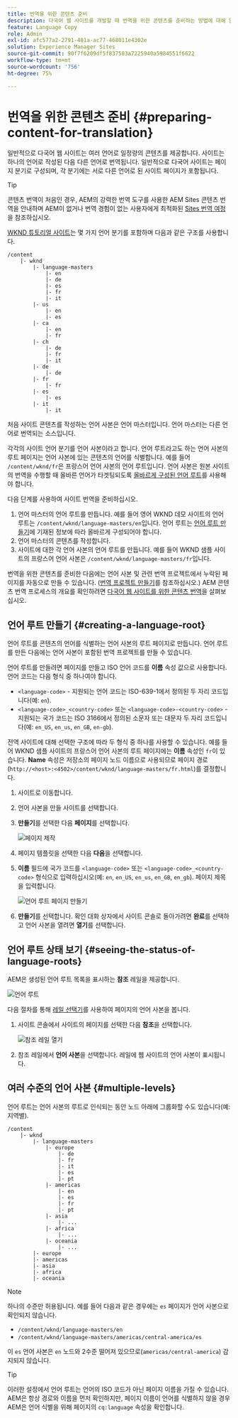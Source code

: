 ```yaml
---
title: 번역을 위한 콘텐츠 준비
description: 다국어 웹 사이트를 개발할 때 번역을 위한 콘텐츠를 준비하는 방법에 대해 알아봅니다.
feature: Language Copy
role: Admin
exl-id: afc577a2-2791-481a-ac77-468011e4302e
solution: Experience Manager Sites
source-git-commit: 90f7f6209df5f837583a7225940a5984551f6622
workflow-type: tm+mt
source-wordcount: '756'
ht-degree: 75%

---
```


# 번역을 위한 콘텐츠 준비 {#preparing-content-for-translation}

일반적으로 다국어 웹 사이트는 여러 언어로 일정량의 콘텐츠를 제공합니다. 사이트는 하나의 언어로 작성된 다음 다른 언어로 번역됩니다. 일반적으로 다국어 사이트는 페이지 분기로 구성되며, 각 분기에는 서로 다른 언어로 된 사이트 페이지가 포함됩니다.

>[!TIP]
>
>콘텐츠 번역이 처음인 경우, AEM의 강력한 번역 도구를 사용한 AEM Sites 콘텐츠 번역을 안내하며 AEM이 없거나 번역 경험이 없는 사용자에게 최적화된 [Sites 번역 여정](/help/journey-sites/translation/overview.md)을 참조하십시오.

[WKND 튜토리얼 사이트](/help/implementing/developing/introduction/develop-wknd-tutorial.md)는 몇 가지 언어 분기를 포함하며 다음과 같은 구조를 사용합니다.

```text
/content
    |- wknd
        |- language-masters
            |- en
            |- de
            |- es
            |- fr
            |- it
        |- us
            |- en
            |- es
        |- ca
            |- en
            |- fr
        |- ch
            |- de
            |- fr
            |- it
        |- de
            |- de
        |- fr
            |- fr
        |- es
            |- es
        |- it
            |- it
```

처음 사이트 콘텐츠를 작성하는 언어 사본은 언어 마스터입니다. 언어 마스터는 다른 언어로 번역되는 소스입니다.

각각의 사이트 언어 분기를 언어 사본이라고 합니다. 언어 루트라고도 하는 언어 사본의 루트 페이지는 언어 사본에 있는 콘텐츠의 언어를 식별합니다. 예를 들어 `/content/wknd/fr`은 프랑스어 언어 사본의 언어 루트입니다. 언어 사본은 원본 사이트의 번역을 수행할 때 올바른 언어가 타겟팅되도록 [올바르게 구성된 언어 루트](preparation.md#creating-a-language-root)를 사용해야 합니다.

다음 단계를 사용하여 사이트 번역을 준비하십시오.

1. 언어 마스터의 언어 루트를 만듭니다. 예를 들어 영어 WKND 데모 사이트의 언어 루트는 `/content/wknd/language-masters/en`입니다. 언어 루트는 [언어 루트 만들기](preparation.md#creating-a-language-root)에 기재된 정보에 따라 올바르게 구성되어야 합니다.
1. 언어 마스터의 콘텐츠를 작성합니다.
1. 사이트에 대한 각 언어 사본의 언어 루트를 만듭니다. 예를 들어 WKND 샘플 사이트의 프랑스어 언어 사본은 `/content/wknd/language-masters/fr`입니다.

번역을 위한 콘텐츠를 준비한 다음에는 언어 사본 및 관련 번역 프로젝트에서 누락된 페이지를 자동으로 만들 수 있습니다. ([번역 프로젝트 만들기](managing-projects.md)를 참조하십시오.) AEM 콘텐츠 번역 프로세스의 개요를 확인하려면 [다국어 웹 사이트를 위한 콘텐츠 번역](overview.md)을 살펴보십시오.

## 언어 루트 만들기 {#creating-a-language-root}

언어 루트를 콘텐츠의 언어를 식별하는 언어 사본의 루트 페이지로 만듭니다. 언어 루트를 만든 다음에는 언어 사본이 포함된 번역 프로젝트를 만들 수 있습니다.

언어 루트를 만들려면 페이지를 만들고 ISO 언어 코드를 **이름** 속성 값으로 사용합니다. 언어 코드는 다음 형식 중 하나여야 합니다.

* `<language-code>` - 지원되는 언어 코드는 ISO-639-1에서 정의된 두 자리 코드입니다(예: `en`).
* `<language-code>_<country-code>` 또는 `<language-code>-<country-code>` - 지원되는 국가 코드는 ISO 3166에서 정의된 소문자 또는 대문자 두 자리 코드입니다(예: `en_US`, `en_us`, `en_GB`, `en-gb`).

전역 사이트에 대해 선택한 구조에 따라 두 형식 중 하나를 사용할 수 있습니다. 예를 들어 WKND 샘플 사이트의 프랑스어 언어 사본의 루트 페이지에는 **이름** 속성인 `fr`이 있습니다. **Name** 속성은 저장소의 페이지 노드 이름으로 사용되므로 페이지 경로(`http://<host>:<4502>/content/wknd/language-masters/fr.html`)를 결정합니다.

1. 사이트로 이동합니다.
1. 언어 사본을 만들 사이트를 선택합니다.
1. **만들기**&#x200B;를 선택한 다음 **페이지**&#x200B;를 선택합니다.

   ![페이지 제작](../assets/create-page.png)

1. 페이지 템플릿을 선택한 다음 **다음**&#x200B;을 선택합니다.
1. **이름** 필드에 국가 코드를 `<language-code>` 또는 `<language-code>_<country-code>` 형식으로 입력하십시오(예: `en`, `en_US`, `en_us`, `en_GB`, `en_gb`). 페이지 제목을 입력합니다.

   ![언어 루트 페이지 만들기](../assets/create-language-root.png)

1. **만들기**&#x200B;를 선택합니다. 확인 대화 상자에서 사이트 콘솔로 돌아가려면 **완료**&#x200B;를 선택하고 언어 사본을 열려면 **열기**&#x200B;를 선택합니다.

## 언어 루트 상태 보기 {#seeing-the-status-of-language-roots}

AEM은 생성된 언어 루트 목록을 표시하는 **참조** 레일을 제공합니다.

![언어 루트](../assets/language-roots.png)

다음 절차를 통해 [레일 선택기](/help/sites-cloud/authoring/basic-handling.md#rail-selector)를 사용하여 페이지의 언어 사본을 봅니다.

1. 사이트 콘솔에서 사이트의 페이지를 선택한 다음 **참조**&#x200B;을 선택합니다.

   ![참조 레일 열기](../assets/opening-references-rail.png)

1. 참조 레일에서 **언어 사본**&#x200B;을 선택합니다. 레일에 웹 사이트의 언어 사본이 표시됩니다.

## 여러 수준의 언어 사본 {#multiple-levels}

언어 루트는 언어 사본의 루트로 인식되는 동안 노드 아래에 그룹화할 수도 있습니다(예: 지역별).

```text
/content
    |- wknd
        |- language-masters
            |- europe
                |- de
                |- fr
                |- it
                |- es
                ]- pt
            |- americas
                |- en
                |- es
                |- fr
                |- pt
            |- asia
                |- ...
            |- africa
                |- ...
            |- oceania
                |- ...
        |- europe
        |- americas
        |- asia
        |- africa
        |- oceania            
```

>[!NOTE]
>
>하나의 수준만 허용됩니다. 예를 들어 다음과 같은 경우에는 `es` 페이지가 언어 사본으로 확인되지 않습니다.
>
>* `/content/wknd/language-masters/en`
>* `/content/wknd/language-masters/americas/central-america/es`
>
> 이 `es` 언어 사본은 `en` 노드와 2수준 떨어져 있으므로(`americas/central-america`) 감지되지 않습니다.

>[!TIP]
>
>이러한 설정에서 언어 루트는 언어의 ISO 코드가 아닌 페이지 이름을 가질 수 있습니다. AEM은 항상 경로와 이름을 먼저 확인하지만, 페이지 이름이 언어를 식별하지 않을 경우 AEM은 언어 식별을 위해 페이지의 `cq:language` 속성을 확인합니다.
